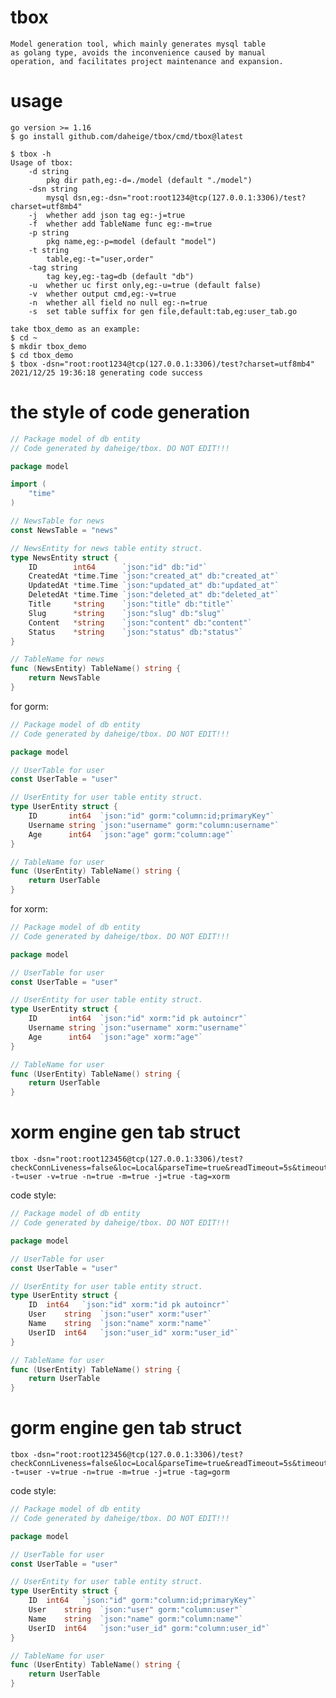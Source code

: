 # tbox
    
    Model generation tool, which mainly generates mysql table 
    as golang type, avoids the inconvenience caused by manual
    operation, and facilitates project maintenance and expansion.

# usage
    go version >= 1.16
    $ go install github.com/daheige/tbox/cmd/tbox@latest
    
    $ tbox -h
    Usage of tbox:
        -d string
            pkg dir path,eg:-d=./model (default "./model")
        -dsn string
            mysql dsn,eg:-dsn="root:root1234@tcp(127.0.0.1:3306)/test?charset=utf8mb4"
        -j  whether add json tag eg:-j=true
        -f  whether add TableName func eg:-m=true
        -p string
            pkg name,eg:-p=model (default "model")
        -t string
            table,eg:-t="user,order"
        -tag string
            tag key,eg:-tag=db (default "db")
        -u  whether uc first only,eg:-u=true (default false)
        -v  whether output cmd,eg:-v=true
        -n  whether all field no null eg:-n=true
        -s  set table suffix for gen file,default:tab,eg:user_tab.go

    take tbox_demo as an example:
    $ cd ~
    $ mkdir tbox_demo
    $ cd tbox_demo
    $ tbox -dsn="root:root1234@tcp(127.0.0.1:3306)/test?charset=utf8mb4"
    2021/12/25 19:36:18 generating code success

# the style of code generation

```go
// Package model of db entity
// Code generated by daheige/tbox. DO NOT EDIT!!!

package model

import (
	"time"
)

// NewsTable for news
const NewsTable = "news"

// NewsEntity for news table entity struct.
type NewsEntity struct {
	ID        int64      `json:"id" db:"id"`
	CreatedAt *time.Time `json:"created_at" db:"created_at"`
	UpdatedAt *time.Time `json:"updated_at" db:"updated_at"`
	DeletedAt *time.Time `json:"deleted_at" db:"deleted_at"`
	Title     *string    `json:"title" db:"title"`
	Slug      *string    `json:"slug" db:"slug"`
	Content   *string    `json:"content" db:"content"`
	Status    *string    `json:"status" db:"status"`
}

// TableName for news
func (NewsEntity) TableName() string {
	return NewsTable
}
```
for gorm:
```go
// Package model of db entity
// Code generated by daheige/tbox. DO NOT EDIT!!!

package model

// UserTable for user
const UserTable = "user"

// UserEntity for user table entity struct.
type UserEntity struct {
	ID       int64  `json:"id" gorm:"column:id;primaryKey"`
	Username string `json:"username" gorm:"column:username"`
	Age      int64  `json:"age" gorm:"column:age"`
}

// TableName for user
func (UserEntity) TableName() string {
	return UserTable
}
```
for xorm:
```go
// Package model of db entity
// Code generated by daheige/tbox. DO NOT EDIT!!!

package model

// UserTable for user
const UserTable = "user"

// UserEntity for user table entity struct.
type UserEntity struct {
	ID       int64  `json:"id" xorm:"id pk autoincr"`
	Username string `json:"username" xorm:"username"`
	Age      int64  `json:"age" xorm:"age"`
}

// TableName for user
func (UserEntity) TableName() string {
	return UserTable
}
```

# xorm engine gen tab struct
```shell
tbox -dsn="root:root123456@tcp(127.0.0.1:3306)/test?checkConnLiveness=false&loc=Local&parseTime=true&readTimeout=5s&timeout=10s&writeTimeout=5s&maxAllowedPacket=0&charset=utf8mb4" -t=user -v=true -n=true -m=true -j=true -tag=xorm
```
code style:
```go
// Package model of db entity
// Code generated by daheige/tbox. DO NOT EDIT!!!

package model

// UserTable for user
const UserTable = "user"

// UserEntity for user table entity struct.
type UserEntity struct {
	ID	int64	`json:"id" xorm:"id pk autoincr"`
	User	string	`json:"user" xorm:"user"`
	Name	string	`json:"name" xorm:"name"`
	UserID	int64	`json:"user_id" xorm:"user_id"`
}

// TableName for user
func (UserEntity) TableName() string {
	return UserTable
}
```
# gorm engine gen tab struct
```shell
tbox -dsn="root:root123456@tcp(127.0.0.1:3306)/test?checkConnLiveness=false&loc=Local&parseTime=true&readTimeout=5s&timeout=10s&writeTimeout=5s&maxAllowedPacket=0&charset=utf8mb4" -t=user -v=true -n=true -m=true -j=true -tag=gorm
```
code style:
```go
// Package model of db entity
// Code generated by daheige/tbox. DO NOT EDIT!!!

package model

// UserTable for user
const UserTable = "user"

// UserEntity for user table entity struct.
type UserEntity struct {
	ID	int64	`json:"id" gorm:"column:id;primaryKey"`
	User	string	`json:"user" gorm:"column:user"`
	Name	string	`json:"name" gorm:"column:name"`
	UserID	int64	`json:"user_id" gorm:"column:user_id"`
}

// TableName for user
func (UserEntity) TableName() string {
	return UserTable
}
```

